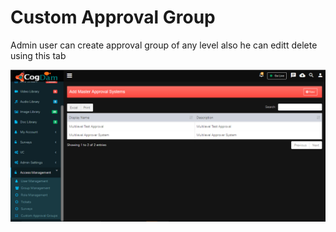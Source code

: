 # Custom Approval Group

Admin user can create approval group of any level also he can editt delete using this tab

![](../../.gitbook/assets/image%20%28154%29.png)

